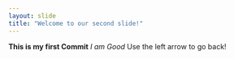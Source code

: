```yaml
---
layout: slide
title: "Welcome to our second slide!"
---
```

**This is my first Commit**
_I am Good_
Use the left arrow to go back!
